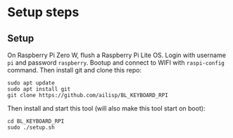 # Setup steps

## Setup

On Raspberry Pi Zero W, flush a Raspberry Pi Lite OS. Login with username `pi` and password `raspberry`. 
Bootup and connect to WIFI with `raspi-config` command. 
Then install git and clone this repo:
```
sudo apt update
sudo apt install git
git clone https://github.com/ailisp/BL_KEYBOARD_RPI
```

Then install and start this tool (will also make this tool start on boot):
```
cd BL_KEYBOARD_RPI
sudo ./setup.sh
```
